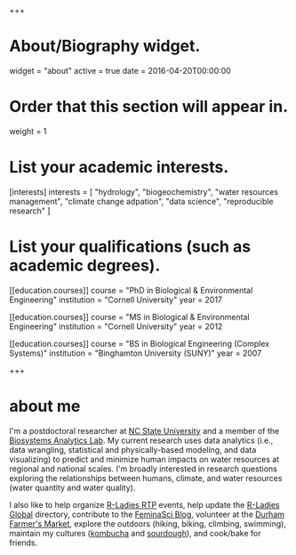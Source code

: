 +++
# About/Biography widget.
widget = "about"
active = true
date = 2016-04-20T00:00:00

# Order that this section will appear in.
weight = 1

# List your academic interests.
[interests]
  interests = [
    "hydrology",
    "biogeochemistry",
    "water resources management",
    "climate change adpation",
    "data science",
    "reproducible research"
  ]

# List your qualifications (such as academic degrees).
[[education.courses]]
  course = "PhD in Biological & Environmental Engineering"
  institution = "Cornell University"
  year = 2017

[[education.courses]]
  course = "MS in Biological & Environmental Engineering"
  institution = "Cornell University"
  year = 2012

[[education.courses]]
  course = "BS in Biological Engineering (Complex Systems)"
  institution = "Binghamton University (SUNY)"
  year = 2007
 
+++

# about me

I'm a postdoctoral researcher at [NC State University](https://www.ncsu.edu/) and a member of the [Biosystems Analytics Lab](http://nelson.rbind.io/). My current research uses data analytics (i.e., data wrangling, statistical and physically-based modeling, and data visualizing) to predict and minimize human impacts on water resources at regional and national scales. I'm broadly interested in research questions exploring the relationships between humans, climate, and water resources (water quantity and water quality).

I also like to help organize [R-Ladies RTP](https://www.meetup.com/R-Ladies-RTP/) events, help update the [R-Ladies Global](https://rladies.org/) directory, contribute to the [FeminaSci Blog](https://www.feminasci.com/discussions-1), volunteer at the [Durham Farmer's Market](http://www.durhamfarmersmarket.com/), explore the outdoors (hiking, biking, climbing, swimming), maintain my cultures ([kombucha](https://en.wikipedia.org/wiki/Kombucha) and [sourdough](https://en.wikipedia.org/wiki/Sourdough#Starter)), and cook/bake for friends.
